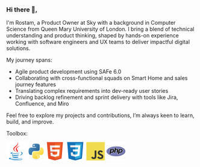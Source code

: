 ### Hi there 👋,

I'm Rostam, a Product Owner at Sky with a background in Computer Science from Queen Mary University of London. I bring a blend of technical understanding and product thinking, shaped by hands-on experience working with software engineers and UX teams to deliver impactful digital solutions.

My journey spans:
- Agile product development using SAFe 6.0
- Collaborating with cross-functional squads on Smart Home and sales journey features
- Translating complex requirements into dev-ready user stories
- Driving backlog refinement and sprint delivery with tools like Jira, Confluence, and Miro

Feel free to explore my projects and contributions, I’m always keen to learn, build, and improve.

Toolbox:

<img src = "https://github.com/devicons/devicon/blob/master/icons/java/java-original.svg" alt="Java" width="50" height="50" /> <img src = 
"https://github.com/devicons/devicon/blob/master/icons/python/python-original.svg" alt = "python" width="50" height="50" /><img src = "https://github.com/devicons/devicon/blob/master/icons/html5/html5-original.svg" alt="html" widht="50" height="50" /> <img src="https://github.com/devicons/devicon/blob/master/icons/css3/css3-original.svg" alt = "CSS" width="50" height="50" />
<img src = "https://github.com/devicons/devicon/blob/master/icons/javascript/javascript-original.svg" alt="JavaScript logo" width="50" height="50" /> 
<img src = "https://github.com/devicons/devicon/blob/master/icons/php/php-original.svg" alt = "php" width = "50" height= "50" />

<!--
**Rostam25/Rostam25** is a ✨ _special_ ✨ repository because its `README.md` (this file) appears on your GitHub profile.

Here are some ideas to get you started:

- 🔭 I’m currently working on ...
- 🌱 I’m currently learning ...
- 👯 I’m looking to collaborate on ...
- 🤔 I’m looking for help with ...
- 💬 Ask me about ...
- 📫 How to reach me: ...
- 😄 Pronouns: ...
- ⚡ Fun fact: ...
-->
